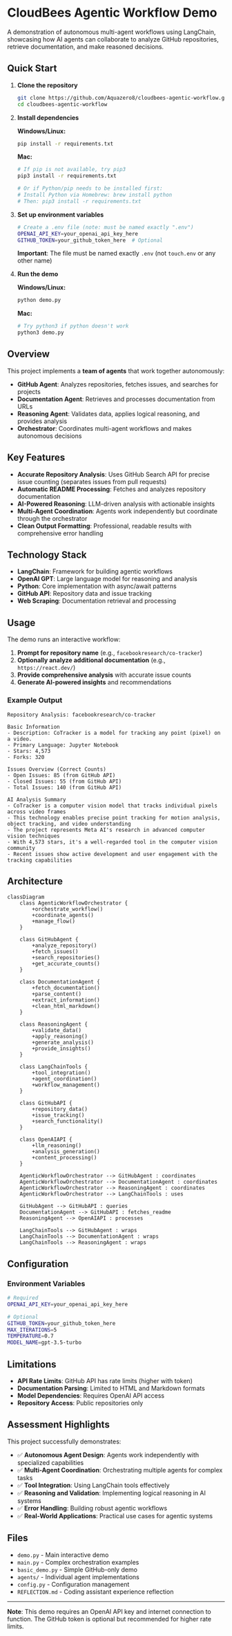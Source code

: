 # CloudBees Agentic Workflow Demo

A demonstration of autonomous multi-agent workflows using LangChain, showcasing how AI agents can collaborate to analyze GitHub repositories, retrieve documentation, and make reasoned decisions.

## Quick Start

1. **Clone the repository**
   ```bash
   git clone https://github.com/Aquazero8/cloudbees-agentic-workflow.git
   cd cloudbees-agentic-workflow
   ```

2. **Install dependencies**
   
   **Windows/Linux:**
   ```bash
   pip install -r requirements.txt
   ```
   
   **Mac:**
   ```bash
   # If pip is not available, try pip3
   pip3 install -r requirements.txt
   
   # Or if Python/pip needs to be installed first:
   # Install Python via Homebrew: brew install python
   # Then: pip3 install -r requirements.txt
   ```

3. **Set up environment variables**
   ```bash
   # Create a .env file (note: must be named exactly ".env")
   OPENAI_API_KEY=your_openai_api_key_here
   GITHUB_TOKEN=your_github_token_here  # Optional
   ```
   
   **Important**: The file must be named exactly `.env` (not `touch.env` or any other name)

4. **Run the demo**
   
   **Windows/Linux:**
   ```bash
   python demo.py
   ```
   
   **Mac:**
   ```bash
   # Try python3 if python doesn't work
   python3 demo.py
   ```

## Overview

This project implements a **team of agents** that work together autonomously:

- **GitHub Agent**: Analyzes repositories, fetches issues, and searches for projects
- **Documentation Agent**: Retrieves and processes documentation from URLs
- **Reasoning Agent**: Validates data, applies logical reasoning, and provides analysis
- **Orchestrator**: Coordinates multi-agent workflows and makes autonomous decisions

## Key Features

- **Accurate Repository Analysis**: Uses GitHub Search API for precise issue counting (separates issues from pull requests)
- **Automatic README Processing**: Fetches and analyzes repository documentation
- **AI-Powered Reasoning**: LLM-driven analysis with actionable insights
- **Multi-Agent Coordination**: Agents work independently but coordinate through the orchestrator
- **Clean Output Formatting**: Professional, readable results with comprehensive error handling

## Technology Stack

- **LangChain**: Framework for building agentic workflows
- **OpenAI GPT**: Large language model for reasoning and analysis
- **Python**: Core implementation with async/await patterns
- **GitHub API**: Repository data and issue tracking
- **Web Scraping**: Documentation retrieval and processing

## Usage

The demo runs an interactive workflow:

1. **Prompt for repository name** (e.g., `facebookresearch/co-tracker`)
2. **Optionally analyze additional documentation** (e.g., `https://react.dev/`)
3. **Provide comprehensive analysis** with accurate issue counts
4. **Generate AI-powered insights** and recommendations

### Example Output

```
Repository Analysis: facebookresearch/co-tracker

Basic Information
- Description: CoTracker is a model for tracking any point (pixel) on a video.
- Primary Language: Jupyter Notebook
- Stars: 4,573
- Forks: 320

Issues Overview (Correct Counts)
- Open Issues: 85 (from GitHub API)
- Closed Issues: 55 (from GitHub API)
- Total Issues: 140 (from GitHub API)

AI Analysis Summary
- CoTracker is a computer vision model that tracks individual pixels across video frames
- This technology enables precise point tracking for motion analysis, object tracking, and video understanding
- The project represents Meta AI's research in advanced computer vision techniques
- With 4,573 stars, it's a well-regarded tool in the computer vision community
- Recent issues show active development and user engagement with the tracking capabilities
```

## Architecture

```mermaid
classDiagram
    class AgenticWorkflowOrchestrator {
        +orchestrate_workflow()
        +coordinate_agents()
        +manage_flow()
    }
    
    class GitHubAgent {
        +analyze_repository()
        +fetch_issues()
        +search_repositories()
        +get_accurate_counts()
    }
    
    class DocumentationAgent {
        +fetch_documentation()
        +parse_content()
        +extract_information()
        +clean_html_markdown()
    }
    
    class ReasoningAgent {
        +validate_data()
        +apply_reasoning()
        +generate_analysis()
        +provide_insights()
    }
    
    class LangChainTools {
        +tool_integration()
        +agent_coordination()
        +workflow_management()
    }
    
    class GitHubAPI {
        +repository_data()
        +issue_tracking()
        +search_functionality()
    }
    
    class OpenAIAPI {
        +llm_reasoning()
        +analysis_generation()
        +content_processing()
    }
    
    AgenticWorkflowOrchestrator --> GitHubAgent : coordinates
    AgenticWorkflowOrchestrator --> DocumentationAgent : coordinates
    AgenticWorkflowOrchestrator --> ReasoningAgent : coordinates
    AgenticWorkflowOrchestrator --> LangChainTools : uses
    
    GitHubAgent --> GitHubAPI : queries
    DocumentationAgent --> GitHubAPI : fetches_readme
    ReasoningAgent --> OpenAIAPI : processes
    
    LangChainTools --> GitHubAgent : wraps
    LangChainTools --> DocumentationAgent : wraps
    LangChainTools --> ReasoningAgent : wraps
```

## Configuration

### Environment Variables

```bash
# Required
OPENAI_API_KEY=your_openai_api_key_here

# Optional
GITHUB_TOKEN=your_github_token_here
MAX_ITERATIONS=5
TEMPERATURE=0.7
MODEL_NAME=gpt-3.5-turbo
```

## Limitations

- **API Rate Limits**: GitHub API has rate limits (higher with token)
- **Documentation Parsing**: Limited to HTML and Markdown formats
- **Model Dependencies**: Requires OpenAI API access
- **Repository Access**: Public repositories only

## Assessment Highlights

This project successfully demonstrates:

- ✅ **Autonomous Agent Design**: Agents work independently with specialized capabilities
- ✅ **Multi-Agent Coordination**: Orchestrating multiple agents for complex tasks
- ✅ **Tool Integration**: Using LangChain tools effectively
- ✅ **Reasoning and Validation**: Implementing logical reasoning in AI systems
- ✅ **Error Handling**: Building robust agentic workflows
- ✅ **Real-World Applications**: Practical use cases for agentic systems

## Files

- `demo.py` - Main interactive demo
- `main.py` - Complex orchestration examples
- `basic_demo.py` - Simple GitHub-only demo
- `agents/` - Individual agent implementations
- `config.py` - Configuration management
- `REFLECTION.md` - Coding assistant experience reflection

---

**Note**: This demo requires an OpenAI API key and internet connection to function. The GitHub token is optional but recommended for higher rate limits.